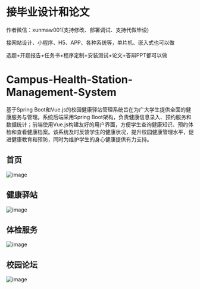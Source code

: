 # 接毕业设计和论文
作者微信：xunmaw001(支持修改、部署调试、支持代做毕设)

接网站设计、小程序、H5、APP、各种系统等，单片机、嵌入式也可以做

选题+开题报告+任务书+程序定制+安装测试+论文+答辩PPT都可以做
# Campus-Health-Station-Management-System
基于Spring Boot和Vue.js的校园健康驿站管理系统旨在为广大学生提供全面的健康服务与管理。系统后端采用Spring Boot架构，负责健康信息录入、预约服务和数据统计；前端使用Vue.js构建友好的用户界面，方便学生查询健康知识、预约体检和查看健康档案。该系统及时反馈学生的健康状况，提升校园健康管理水平，促进健康教育和预防，同时为维护学生的身心健康提供有力支持。
## 首页
![image](https://github.com/user-attachments/assets/2feb5bc8-77eb-4123-8b45-d97fa35db186)
## 健康驿站
![image](https://github.com/user-attachments/assets/5868b90e-9bc8-4c17-9a22-d3c6ed54d89f)
## 体检服务
![image](https://github.com/user-attachments/assets/5cd97a01-98ee-4249-a200-f7c3c1be60cd)
## 校园论坛
![image](https://github.com/user-attachments/assets/afe6ce3a-00c7-4b51-ac4c-2869dc37c8bf)
